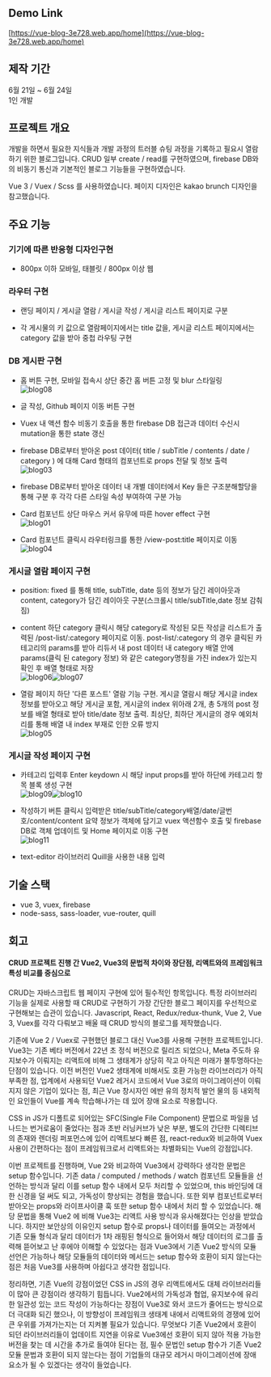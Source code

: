 ## Demo Link
[https://vue-blog-3e728.web.app/home](https://vue-blog-3e728.web.app/home)



## 제작 기간

6월 21일 ~ 6월 24일   
1인 개발




## 프로젝트 개요

개발을 하면서 필요한 지식들과 개발 과정의 트러블 슈팅 과정을 기록하고 필요시 열람하기 위한 블로그입니다. CRUD 일부 create / read를 구현하였으며, firebase DB와의 비동기 통신과  기본적인 블로그 기능들을 구현하였습니다. 

Vue 3 / Vuex / Scss 를 사용하였습니다. 페이지 디자인은 kakao brunch 디자인을 참고했습니다.




## 주요 기능 

### 기기에 따른 반응형 디자인구현 

- 800px 이하 모바일, 태블릿 / 800px 이상 웹


### 라우터 구현

- 랜딩 페이지 / 게시글 열람 / 게시글 작성 / 게시글 리스트 페이지로 구분

- 각 게시물의 키 값으로 열람페이지에서는 title 값을, 게시글 리스트 페이지에서는 category 값을 받아 중첩 라우팅 구현


### DB 게시판 구현

- 홈 버튼 구현, 모바일 접속시 상단 중간 홈 버튼 고정 및 blur 스타일링  
![blog08](https://user-images.githubusercontent.com/68191058/179524527-d1614276-630d-412f-8299-c59aeb64c9a7.gif)  

- 글 작성, Github 페이지 이동 버튼 구현

- Vuex 내 액션 함수 비동기 호출을 통한 firebase DB 접근과 데이터 수신시 mutation을 통한 state 갱신

- firebase DB로부터 받아온 post 데이터( title / subTitle / contents / date / category ) 에 대해 Card 형태의 컴포넌트로 props 전달 및 정보 출력  
![blog03](https://user-images.githubusercontent.com/68191058/179523990-2ed228ad-1292-433e-8204-42dbd4189026.gif)  

- firebase DB로부터 받아온 데이터 내 개별 데이터에서 Key 들은 구조분해할당을 통해 구분 후 각각 다른 스타일 속성 부여하여 구분 가능

- Card 컴포넌트 상단 마우스 커서 유무에 따른 hover effect 구현  
![blog01](https://user-images.githubusercontent.com/68191058/179523671-7486f4ff-48ec-4e7c-b638-a788e0f32233.gif)  

- Card 컴포넌트 클릭시 라우터링크를 통한 /view-post:title 페이지로 이동  
![blog04](https://user-images.githubusercontent.com/68191058/179524151-a370380c-9042-45b1-b10d-c0b505d9e2e6.gif)  


### 게시글 열람 페이지 구현

- position: fixed 를 통해 title, subTitle, date 등의 정보가 담긴 레이아웃과 content, category가 담긴 레이아웃 구분(스크롤시 title/subTitle,date 정보 감춰짐)

- content 하단 category 클릭시 해당 category로 작성된 모든 작성글 리스트가 출력된 /post-list/:category 페이지로 이동. post-list/:category 의 경우 클릭된 카테고리의 params를 받아 리듀서 내 post 데이터 내 category 배열 안에 params(클릭 된 category 정보) 와 같은 category명칭을 가진 index가 있는지 확인 후 배열 형태로 저장  
![blog06](https://user-images.githubusercontent.com/68191058/179524337-e6524756-3410-4c8c-b1f2-f5b0dc825b3f.gif)![blog07](https://user-images.githubusercontent.com/68191058/179524430-1cd3484c-52fb-401f-9ec1-789693a5a70d.gif)  


- 열람 페이지 하단 '다른 포스트' 열람 기능 구현. 게시글 열람시 해당 게시글 index 정보를 받아오고 해당 게시글 포함, 게시글의 index 위아래 2개, 총 5개의 post 정보를 배열 형태로 받아 title/date 정보 출력. 최상단, 최하단 게시글의 경우 예외처리를 통해 배열 내 index 부재로 인한 오류 방지  
![blog05](https://user-images.githubusercontent.com/68191058/179524245-8553bcfa-d4f1-421d-9e44-b98c6379e665.gif)  


### 게시글 작성 페이지 구현

- 카테고리 입력후 Enter keydown 시 해당 input props를 받아 하단에 카테고리 항목 블록 생성 구현  
![blog09](https://user-images.githubusercontent.com/68191058/179524610-f53935cd-00e7-47a6-a65c-90fb4e9cd999.gif)![blog10](https://user-images.githubusercontent.com/68191058/179524768-49425bcd-deb8-4b97-a61f-4a0743bace4e.gif)  

- 작성하기 버튼 클릭시 입력받은 title/subTitle/category배열/date/글번호/content/content 요약 정보가 객체에 담기고 vuex 액션함수 호출 및 firebase DB로 객체 업데이트 및 Home 페이지로 이동 구현  
![blog11](https://user-images.githubusercontent.com/68191058/179524894-c22a5805-0361-4e8c-953a-cd7b3a2612c9.gif)  

- text-editor 라이브러리 Quill을 사용한 내용 입력 





## 기술 스택

- vue 3, vuex, firebase
- node-sass, sass-loader, vue-router, quill




## 회고

#### CRUD 프로젝트 진행 간 Vue2, Vue3의 문법적 차이와 장단점, 리액트와의 프레임워크 특성 비교를 중심으로

CRUD는 자바스크립트 웹 페이지 구현에 있어 필수적인 항목입니다. 특정 라이브러리 기능을 실제로 사용할 때 CRUD로 구현하기 가장 간단한 블로그 페이지를 우선적으로 구현해보는 습관이 있습니다. Javascript, React, Redux/redux-thunk, Vue 2, Vue 3, Vuex를 각각 다뤄보고 배울 때 CRUD 방식의 블로그를 제작했습니다.

기존에 Vue 2 / Vuex로 구현했던 블로그 대신 Vue3를 사용해 구현한 프로젝트입니다. Vue3는 기존 베타 버전에서 22년 초 정식 버전으로 릴리즈 되었으나, Meta 주도하 유지보수가 이뤄지는 리액트에 비해 그 생태계가 상당히 작고 아직은 미래가 불투명하다는 단점이 있습니다. 이전 버전인 Vue2 생태계에 비해서도 호환 가능한 라이브러리가 아직 부족한 점, 업계에서 사용되던 Vue2 레거시 코드에서 Vue 3로의 마이그레이션이 이뤄지지 않은 기업이 있다는 점, 최근 Vue 창시자인 에반 유의 정치적 발언 물의 등 내외적인 요인들이 Vue를 계속 학습해나가는 데 있어 장애 요소로 작용합니다.

CSS in JS가 디폴트로 되어있는 SFC(Single File Component) 문법으로 파일을 넘나드는 번거로움이 줄었다는 점과 초반 러닝커브가 낮은 부분, 별도의 간단한 디렉티브의 존재와 렌더링 퍼포먼스에 있어 리액트보다 빠른 점, react-redux와 비교하여 Vuex 사용이 간편하다는 점이 프레임워크로서 리액트와는 차별화되는 Vue의 강점입니다.

이번 프로젝트를 진행하며, Vue 2와 비교하여 Vue3에서 강력하다 생각한 문법은 setup 함수입니다. 기존 data / computed / methods / watch 컴포넌트 모듈들을 선언하는 방식과 달리 이를 setup 함수 내에서 모두 처리할 수 있었으며, this 바인딩에 대한 신경을 덜 써도 되고, 가독성이 향상되는 경험을 했습니다. 또한 외부 컴포넌트로부터 받아오는 props와 라이프사이클 훅 또한 setup 함수 내에서 처리 할 수 있었습니다. 해당 문법을 통해 Vue2 에 비해 Vue3는 리액트 사용 방식과 유사해졌다는 인상을 받았습니다. 하지만 보안상의 이유인지 setup 함수로 props나 데이터를 들여오는 과정에서 기존 모듈 형식과 달리 데이터가 1차 래핑된 형식으로 들어와서 해당 데이터의 로그를 출력해 뜯어보고 난 후에야 이해할 수 있었다는 점과 Vue3에서 기존 Vue2 방식의 모듈 선언은 가능하나 해당 모듈들의 데이터와 메서드는 setup 함수와 호환이 되지 않는다는 점은 처음 Vue3를 사용하며 아쉽다고 생각한 점입니다.

정리하면, 기존 Vue의 강점이었던 CSS in JS의 경우 리액트에서도 대체 라이브러리들이 많아 큰 강점이라 생각하기 힘듭니다. Vue2에서의 가독성과 협업, 유지보수에 유리한 일관성 있는 코드 작성이 가능하다는 장점이 Vue3로 와서 코드가 줄어드는 방식으로 더 극대화 되긴 했으나, 이 방향성이 프레임워크 생태계 내에서 리액트와의 경쟁에 있어 큰 우위를 가져가는지는 더 지켜볼 필요가 있습니다. 무엇보다 기존 Vue2에서 호환이 되던 라이브러리들이 업데이트 지연을 이유로 Vue3에선 호환이 되지 않아 적용 가능한 버전을 찾는 데 시간을 추가로 들여야 된다는 점, 필수 문법인 setup 함수가 기존 Vue2 모듈 문법과 호환이 되지 않는다는 점이 기업들의 대규모 레거시 마이그레이션에 장애 요소가 될 수 있겠다는 생각이 들었습니다.
